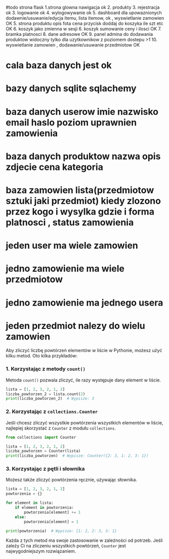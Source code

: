 #todo strona flask
1.strona glowna nawigacja ok 
2. produkty
3. rejestracja ok
3. logowanie ok 
4. wylogowywanie ok
5. dashboard dla upowaznionych dodawnie/usuwanie/edycja itemu, lista itemow, ok , wyswietlanie zamowien OK
5. strona produktu opis fota cena przycisk doddaj do koszyka ile szt etc OK
6. koszyk jako zmienna w sesji
6.  koszyk sumowanie ceny i ilosci OK
7. bramka platnosci
8. dane adresowe OK
9. panel admina do dodawania produktow widoczny tylko dla uzytkownikow z poziomem dostepu >1
10. wyswietlanie zamowien , dodawanie/usuwanie przedmiotow OK






# cala baza danych jest ok
# bazy danych sqlite sqlachemy
# baza danych userow imie nazwisko email haslo poziom uprawnien zamowienia
# baza danych produktow nazwa opis zdjecie cena kategoria
# baza zamowien lista(przedmiotow sztuki jaki przedmiot) kiedy zlozono przez kogo i wysylka gdzie i forma platnosci , status zamowienia

# jeden user ma wiele zamowien
# jedno zamowienie ma wiele przedmiotow 
# jedno zamowienie ma jednego usera
# jeden przedmiot nalezy do wielu  zamowien 

Aby zliczyć liczbę powtórzeń elementów w liście w Pythonie, możesz użyć kilku metod. Oto kilka przykładów:

### 1. Korzystając z metody `count()`
Metoda `count()` pozwala zliczyć, ile razy występuje dany element w liście.

```python
lista = [1, 2, 3, 2, 1, 2]
liczba_powtorzen_2 = lista.count(2)
print(liczba_powtorzen_2)  # Wypisze: 3
```

### 2. Korzystając z `collections.Counter`
Jeśli chcesz zliczyć wszystkie powtórzenia wszystkich elementów w liście, najlepiej skorzystać z `Counter` z modułu `collections`.

```python
from collections import Counter

lista = [1, 2, 3, 2, 1, 2]
liczba_powtorzen = Counter(lista)
print(liczba_powtorzen)  # Wypisze: Counter({2: 3, 1: 2, 3: 1})
```

### 3. Korzystając z pętli i słownika
Możesz także zliczyć powtórzenia ręcznie, używając słownika.

```python
lista = [1, 2, 3, 2, 1, 2]
powtorzenia = {}

for element in lista:
    if element in powtorzenia:
        powtorzenia[element] += 1
    else:
        powtorzenia[element] = 1

print(powtorzenia)  # Wypisze: {1: 2, 2: 3, 3: 1}
```

Każda z tych metod ma swoje zastosowanie w zależności od potrzeb. Jeśli zależy Ci na zliczeniu wszystkich powtórzeń, `Counter` jest najwygodniejszym rozwiązaniem.

